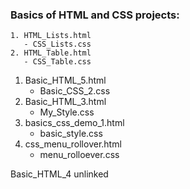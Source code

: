 ### Basics of HTML and CSS projects:
```
1. HTML_Lists.html
   - CSS_Lists.css
2. HTML_Table.html
   - CSS_Table.css
```

1. Basic_HTML_5.html
   - Basic_CSS_2.css
3. Basic_HTML_3.html
   - My_Style.css
4. basics_css_demo_1.html 
   - basic_style.css
5. css_menu_rollover.html
   - menu_rolloever.css


Basic_HTML_4 unlinked

